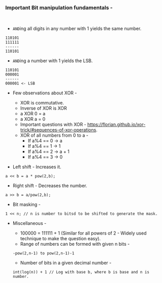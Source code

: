### Important Bit manipulation fundamentals - 
<br/>

* <code>AND</code>ing all digits in any number with 1 yields the same number.

```
110101
111111
------
110101

```
* <code>AND</code>ing a number with 1 yields the LSB.
```
110101
000001
------
000001 <- LSB
```
* Few observations about XOR -
    * XOR is commutative.
    * Inverse of XOR is XOR
    * a XOR 0 = a
    * a XOR a = 0
    * Important questions with XOR - https://florian.github.io/xor-trick/#sequences-of-xor-operations.
    * XOR of all numbers from 0 to a - 
        * If a%4 == 0 -> a
        * If a%4 == 1 -> 1
        * If a%4 == 2 -> a + 1
        * If a%4 == 3 -> 0
    

* Left shift - Increases it.
```
a << b = a * pow(2,b);
```

* Right shift - Decreases the number.
```
a >> b = a/pow(2,b);
```

* Bit masking - 
```
1 << n; // n is number to bitsd to be shifted to generate the mask.
```

* Miscellaneous - 

    * 100000 = 111111 + 1 (Similar for all powers of 2 - Widely used technique to make the question easy).
    * Range of numbers can be formed with given n bits - 
    ```
    -pow(2,n-1) to pow(2,n-1)-1
    ```
    * Number of bits in a given decimal number - 
    ```
    int(log(n)) + 1 // Log with base b, where b is base and n is number.
    
    ```

